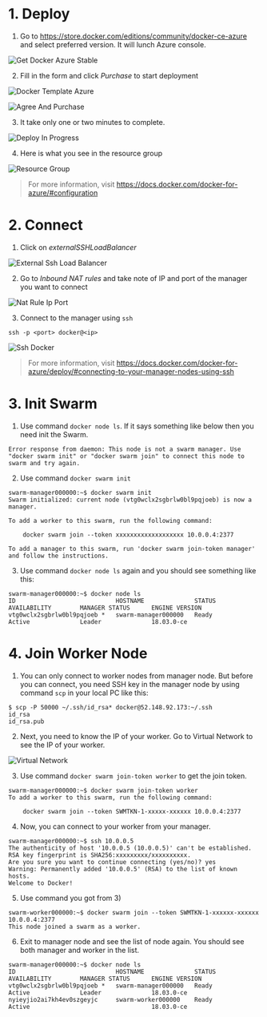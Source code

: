 <!-- TITLE: Docker on Azure -->
<!-- SUBTITLE: How-to setup Docker Swarm cluster on Microsoft Azure -->

# 1. Deploy

1) Go to https://store.docker.com/editions/community/docker-ce-azure and select preferred version. It will lunch Azure console.

![Get Docker Azure Stable](/uploads/docker/get-docker-azure-stable.png "Get Docker Azure Stable")

2) Fill in the form and click *Purchase* to start deployment

![Docker Template Azure](/uploads/docker/docker-template-azure.png "Docker Template Azure")

![Agree And Purchase](/uploads/docker/agree-and-purchase.png "Agree And Purchase")

3) It take only one or two minutes to complete.

![Deploy In Progress](/uploads/docker/deploy-in-progress.png "Deploy In Progress")

4) Here is what you see in the resource group

![Resource Group](/uploads/docker/resource-group.png "Resource Group")

> For more information, visit https://docs.docker.com/docker-for-azure/#configuration

# 2. Connect

1) Click on *externalSSHLoadBalancer*

![External Ssh Load Balancer](/uploads/docker/external-ssh-load-balancer.png "External Ssh Load Balancer")

2) Go to *Inbound NAT rules* and take note of IP and port of the manager you want to connect

![Nat Rule Ip Port](/uploads/docker/nat-rule-ip-port.png "Nat Rule Ip Port")

3) Connect to the manager using `ssh`

```
ssh -p <port> docker@<ip>
```

![Ssh Docker](/uploads/docker/ssh-docker.png "Ssh Docker")

> For more information, visit https://docs.docker.com/docker-for-azure/deploy/#connecting-to-your-manager-nodes-using-ssh

# 3. Init Swarm

1) Use command `docker node ls`. If it says something like below then you need init the Swarm.

```
Error response from daemon: This node is not a swarm manager. Use "docker swarm init" or "docker swarm join" to connect this node to swarm and try again.
```

2) Use command `docker swarm init`

```
swarm-manager000000:~$ docker swarm init
Swarm initialized: current node (vtg0wclx2sgbrlw0bl9pqjoeb) is now a manager.

To add a worker to this swarm, run the following command:

    docker swarm join --token xxxxxxxxxxxxxxxxxxx 10.0.0.4:2377

To add a manager to this swarm, run 'docker swarm join-token manager' and follow the instructions.
```

3) Use command `docker node ls` again and you should see something like this:

```
swarm-manager000000:~$ docker node ls
ID                            HOSTNAME              STATUS              AVAILABILITY        MANAGER STATUS      ENGINE VERSION
vtg0wclx2sgbrlw0bl9pqjoeb *   swarm-manager000000   Ready               Active              Leader              18.03.0-ce
```

# 4. Join Worker Node

1) You can only connect to worker nodes from manager node. But before you can connect, you need SSH key in the manager node by using command `scp` in your local PC like this:

```
$ scp -P 50000 ~/.ssh/id_rsa* docker@52.148.92.173:~/.ssh
id_rsa
id_rsa.pub
```

2) Next, you need to know the IP of your worker. Go to Virtual Network to see the IP of your worker.

![Virtual Network](/uploads/docker/virtual-network.png "Virtual Network")



3) Use command `docker swarm join-token worker` to get the join token.

```
swarm-manager000000:~$ docker swarm join-token worker
To add a worker to this swarm, run the following command:

    docker swarm join --token SWMTKN-1-xxxxx-xxxxxx 10.0.0.4:2377
```

4) Now, you can connect to your worker from your manager.

```
swarm-manager000000:~$ ssh 10.0.0.5
The authenticity of host '10.0.0.5 (10.0.0.5)' can't be established.
RSA key fingerprint is SHA256:xxxxxxxxx/xxxxxxxxxx.
Are you sure you want to continue connecting (yes/no)? yes
Warning: Permanently added '10.0.0.5' (RSA) to the list of known hosts.
Welcome to Docker!
```
5) Use command you got from 3)

```
swarm-worker000000:~$ docker swarm join --token SWMTKN-1-xxxxxx-xxxxxx 10.0.0.4:2377
This node joined a swarm as a worker.
```

6) Exit to manager node and see the list of node again. You should see both manager and worker in the list.

```
swarm-manager000000:~$ docker node ls
ID                            HOSTNAME              STATUS              AVAILABILITY        MANAGER STATUS      ENGINE VERSION
vtg0wclx2sgbrlw0bl9pqjoeb *   swarm-manager000000   Ready               Active              Leader              18.03.0-ce
nyieyjio2ai7kh4ev0szgeyjc     swarm-worker000000    Ready               Active                                  18.03.0-ce
```